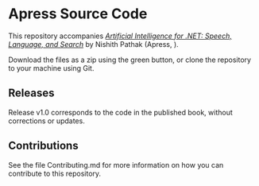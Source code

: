 # Apress Source Code

This repository accompanies [*Artificial Intelligence for .NET: Speech, Language, and Search*](http://www.apress.com/9781484229484) by Nishith Pathak (Apress, ).

[comment]: #cover


Download the files as a zip using the green button, or clone the repository to your machine using Git.

## Releases

Release v1.0 corresponds to the code in the published book, without corrections or updates.

## Contributions

See the file Contributing.md for more information on how you can contribute to this repository.

